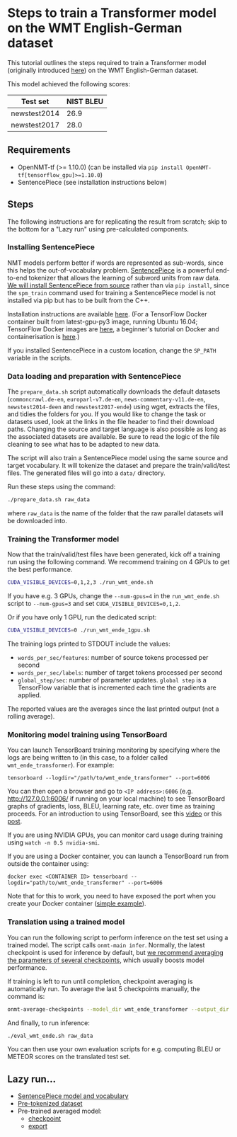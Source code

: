 # Steps to train a Transformer model on the WMT English-German dataset

This tutorial outlines the steps required to train a Transformer model (originally introduced [here](https://arxiv.org/abs/1706.03762)) on the WMT English-German dataset.

This model achieved the following scores:

| Test set | NIST BLEU |
| --- | --- |
| newstest2014 | 26.9 |
| newstest2017 | 28.0 |

## Requirements

+ OpenNMT-tf (>= 1.10.0) (can be installed via `pip install OpenNMT-tf[tensorflow_gpu]>=1.10.0`)
+ SentencePiece (see installation instructions below)

## Steps

The following instructions are for replicating the result from scratch; skip to the bottom for a "Lazy run" using pre-calculated components.

### Installing SentencePiece

NMT models perform better if words are represented as sub-words, since this helps the out-of-vocabulary problem. [SentencePiece](https://arxiv.org/pdf/1808.06226.pdf) is a powerful end-to-end tokenizer that allows the learning of subword units from raw data. [We will install SentencePiece from source](https://github.com/google/sentencepiece#c-from-source) rather than via `pip install`, since the `spm_train` command used for training a SentencePiece model is not installed via pip but has to be built from the C++.

Installation instructions are available [here](https://github.com/google/sentencepiece#c-from-source). (For a TensorFlow Docker container built from latest-gpu-py3 image, running Ubuntu 16.04; TensorFlow Docker images are [here](https://hub.docker.com/r/tensorflow/tensorflow/), a beginner's tutorial on Docker and containerisation is [here](https://docker-curriculum.com/).)

If you installed SentencePiece in a custom location, change the `SP_PATH` variable in the scripts.

### Data loading and preparation with SentencePiece

The `prepare_data.sh` script automatically downloads the default datasets (`commoncrawl.de-en`, `europarl-v7.de-en`, `news-commentary-v11.de-en`, `newstest2014-deen` and `newstest2017-ende`) using wget, extracts the files, and tidies the folders for you. If you would like to change the task or datasets used, look at the links in the file header to find their download paths. Changing the source and target language is also possible as long as the associated datasets are available. Be sure to read the logic of the file cleaning to see what has to be adapted to new data.

The script will also train a SentencePiece model using the same source and target vocabulary. It will tokenize the dataset and prepare the train/valid/test files. The generated files will go into a `data/` directory.

Run these steps using the command:

```bash
./prepare_data.sh raw_data
```

where `raw_data` is the name of the folder that the raw parallel datasets will be downloaded into.


### Training the Transformer model

Now that the train/valid/test files have been generated, kick off a training run using the following command. We recommend training on 4 GPUs to get the best performance.


```bash
CUDA_VISIBLE_DEVICES=0,1,2,3 ./run_wmt_ende.sh
```

If you have e.g. 3 GPUs, change the `--num-gpus=4` in the `run_wmt_ende.sh` script to `--num-gpus=3` and set `CUDA_VISIBLE_DEVICES=0,1,2`.

Or if you have only 1 GPU, run the dedicated script:

```bash
CUDA_VISIBLE_DEVICES=0 ./run_wmt_ende_1gpu.sh
```

The training logs printed to STDOUT include the values:
+ `words_per_sec/features`: number of source tokens processed per second
+ `words_per_sec/labels`: number of target tokens processed per second
+ `global_step/sec`: number of parameter updates. `global step` is a TensorFlow variable that is incremented each time the gradients are applied.

The reported values are the averages since the last printed output (not a rolling average).

### Monitoring model training using TensorBoard

You can launch TensorBoard training monitoring by specifying where the logs are being written to (in this case, to a folder called `wmt_ende_transformer`). For example:

`tensorboard --logdir="/path/to/wmt_ende_transformer" --port=6006`

You can then open a browser and go to `<IP address>:6006` (e.g. http://127.0.0.1:6006/ if running on your local machine) to see TensorBoard graphs of gradients, loss, BLEU, learning rate, etc. over time as training proceeds. For an introduction to using TensorBoard, see this [video](https://www.youtube.com/watch?v=eBbEDRsCmv4) or this [post](https://www.datacamp.com/community/tutorials/tensorboard-tutorial).

If you are using NVIDIA GPUs, you can monitor card usage during training using `watch -n 0.5 nvidia-smi`.

If you are using a Docker container, you can launch a TensorBoard run from outside the container using:

`docker exec <CONTAINER ID> tensorboard --logdir="path/to/wmt_ende_transformer" --port=6006`

Note that for this to work, you need to have exposed the port when you create your Docker container ([simple example](https://briancaffey.github.io/2017/11/20/using-tensorflow-and-tensor-board-with-docker.html)).

### Translation using a trained model

You can run the following script to perform inference on the test set using a trained model. The script calls `onmt-main infer`. Normally, the latest checkpoint is used for inference by default, but [we recommend averaging the parameters of several checkpoints](http://opennmt.net/OpenNMT-tf/inference.html#checkpoints-averaging), which usually boosts model performance.

If training is left to run until completion, checkpoint averaging is automatically run. To average the last 5 checkpoints manually, the command is:

```bash
onmt-average-checkpoints --model_dir wmt_ende_transformer --output_dir wmt_ende_transformer/avg --max_count 5
```
And finally, to run inference:

```bash
./eval_wmt_ende.sh raw_data
```
You can then use your own evaluation scripts for e.g. computing BLEU or METEOR scores on the translated test set.

## Lazy run...

* [SentencePiece model and vocabulary](https://s3.amazonaws.com/opennmt-trainingdata/wmt_ende_sp_model.tar.gz)
* [Pre-tokenized dataset](https://s3.amazonaws.com/opennmt-trainingdata/wmt_ende_sp.tar.gz)
* Pre-trained averaged model:
  * [checkpoint](https://s3.amazonaws.com/opennmt-models/averaged-ende-ckpt500k.tar.gz)
  * [export](https://s3.amazonaws.com/opennmt-models/averaged-ende-export500k.tar.gz)
